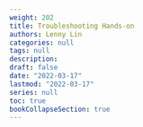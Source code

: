 ```yaml
---
weight: 202
title: Troubleshooting Hands-on
authors: Lenny Lin
categories: null
tags: null
description: 
draft: false
date: "2022-03-17"
lastmod: "2022-03-17"
series: null
toc: true
bookCollapseSection: true
---
```




<!--more-->

